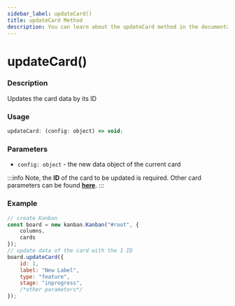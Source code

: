 ```yaml
---
sidebar_label: updateCard()
title: updateCard Method
description: You can learn about the updateCard method in the documentation of the DHTMLX JavaScript Kanban library. Browse developer guides and API reference, try out code examples and live demos, and download a free 30-day evaluation version of DHTMLX Kanban.
---
```


# updateCard()

### Description

Updates the card data by its ID

### Usage

```js
updateCard: (config: object) => void;
```

### Parameters

- `config: object` - the new data object of the current card

:::info
Note, the **ID** of the card to be updated is required. Other card parameters can be found [**here**](../config/js_kanban_cards_config.md).
:::

### Example

```jsx {7-13}
// create Kanban
const board = new kanban.Kanban("#root", {
	columns,
	cards
});
// update data of the card with the 1 ID
board.updateCard({
	id: 1,
	label: "New Label",
	type: "feature",
	stage: "inprogress",
	/*other parameters*/
});
```
